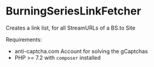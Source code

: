 # BurningSeriesLinkFetcher
Creates a link list, for all StreamURLs of a BS.to Site

Requirements:
* anti-captcha.com Account for solving the gCaptchas
* PHP >= 7.2 with `composer` installed
